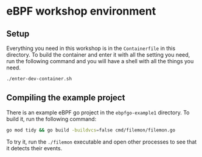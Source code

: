 # eBPF workshop environment

## Setup

Everything you need in this workshop is in the `Containerfile` in this directory. To build the container and enter it with all the setting you need, run the following command and you will have a shell with all the things you need.

```bash
./enter-dev-container.sh
```

## Compiling the example project

There is an example eBPF go project in the `ebpfgo-example1` directory. To build it, run the following command:
```bash
go mod tidy && go build -buildvcs=false cmd/filemon/filemon.go
```

To try it, run the `./filemon` executable and open other processes to see that it detects their events.
